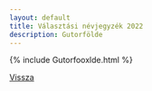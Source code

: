 ```yaml
---
layout: default
title: Választási névjegyzék 2022
description: Gutorfölde
---
```


{% include Gutorfooxlde.html %}

[Vissza](./)